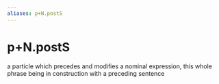 ```yaml
---
aliases: p+N.postS
---
```

# p+N.postS

a particle which precedes and modifies a nominal expression, this whole phrase being in construction with a preceding sentence
> 